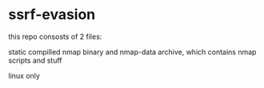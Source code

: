 # ssrf-evasion

this repo consosts of 2 files:

static compilled nmap binary
and nmap-data archive, which contains nmap scripts and stuff

linux only
